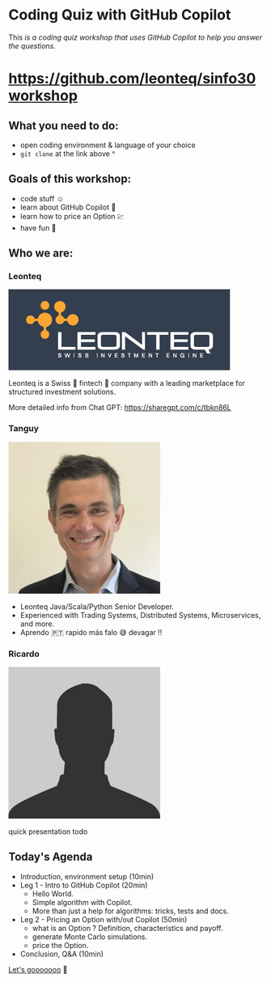 # Coding Quiz with GitHub Copilot

This *is a coding quiz workshop that uses GitHub Copilot to help you answer the questions.*

#  https://github.com/leonteq/sinfo30workshop

## What you need to do:
- open coding environment & language of your choice
- `git clone` at the link above ^

## Goals of this workshop:
- code stuff :relaxed:
- learn about GitHub Copilot :robot:
- learn how to price an Option :chart:
- have fun :tada:

## Who we are:

### Leonteq
![Leonteq Logo](src/main/resources/static/images/leonteq-logo-b.png)

Leonteq is a Swiss :chocolate_bar: fintech :rocket: company with a leading marketplace for structured investment solutions.

More detailed info from Chat GPT:
https://sharegpt.com/c/tbkn86L

### Tanguy
![Tanguy Bayard](src/main/resources/static/images/tgy-sm.jpg)

- Leonteq Java/Scala/Python Senior Developer.
- Experienced with Trading Systems, Distributed Systems, Microservices, and more.
- Aprendo :portugal: rapido más falo :sweat_smile: devagar !!

### Ricardo
![Ricardo Marques](src/main/resources/static/images/ric-sm.png)

quick presentation todo

## Today's Agenda
- Introduction, environment setup (10min)
- Leg 1 - Intro to GitHub Copilot (20min)
  - Hello World.
  - Simple algorithm with Copilot.
  - More than just a help for algorithms: tricks, tests and docs.
- Leg 2 - Pricing an Option with/out Copilot (50min)
  - what is an Option ? Definition, characteristics and payoff.
  - generate Monte Carlo simulations.
  - price the Option.
- Conclusion, Q&A (10min)

[Let's gooooooo](src/main/resources/instructions/part1.1.md) :rocket:
